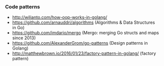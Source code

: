 ### Code patterns
  - http://wilianto.com/how-oop-works-in-golang/
  - https://github.com/arnauddri/algorithms (Algorithms & Data Structures in Go)
  - https://github.com/imdario/mergo (Mergo: merging Go structs and maps since 2013)
  - https://github.com/AlexanderGrom/go-patterns (Design patterns in Golang)
  - http://matthewbrown.io/2016/01/23/factory-pattern-in-golang/  (factory pattern)
